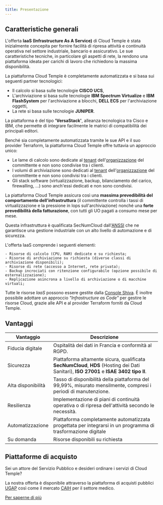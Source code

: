 ```yaml
---
title: Presentazione
---
```


## Caratteristiche generali

L'offerta __IaaS (Infrastructure As A Service)__ di Cloud Temple è stata inizialmente concepita per fornire facilità di ripresa attività e continuità operativa nel settore industriale, bancario e assicurativo.
Le sue caratteristiche tecniche, in particolare gli aspetti di rete, la rendono una piattaforma ideata per carichi di lavoro che richiedono la massima disponibilità.

La piattaforma Cloud Temple è completamente automatizzata e si basa sui seguenti partner tecnologici:

- Il calcolo si basa sulle tecnologie __CISCO UCS__,
- L'archiviazione si basa sulle tecnologie __IBM Spectrum Virtualize__ e __IBM FlashSystem__ per l'archiviazione a blocchi, __DELL ECS__ per l'archiviazione oggetti,
- La rete si basa sulle tecnologie __JUNIPER__.

La piattaforma è del tipo __'VersaStack'__, alleanza tecnologica tra Cisco e IBM, che permette di integrare facilmente le matrici di compatibilità dei principali editori.

Benché sia completamente automatizzata tramite le sue API e il suo provider Terraform, la piattaforma Cloud Temple offre tuttavia un approccio unico:

- Le lame di calcolo sono dedicate al [tenant](../console/tenants.md) dell'[organizzazione](../console/organisations.md) del committente e non sono condivise tra i clienti.
- I volumi di archiviazione sono dedicati al [tenant](../console/tenants.md) dell'[organizzazione](../console/organisations.md) del committente e non sono condivisi tra i clienti.
- Gli stack software (virtualizzazione, backup, bilanciamento del carico, firewalling, ...) sono anch'essi dedicati e non sono condivisi.

La piattaforma Cloud Temple assicura così una __massima prevedibilità del comportamento dell'infrastruttura__ (il committente controlla i tassi di virtualizzazione e la pressione in Iops sull'archiviazione) nonché una __forte prevedibilità della fatturazione__, con tutti gli UO pagati a consumo mese per mese.

Questa infrastruttura è qualificata SecNumCloud dall'[ANSSI](https://www.ssi.gouv.fr/) che ne garantisce una gestione industriale con un alto livello di automazione e di sicurezza.

L'offerta IaaS comprende i seguenti elementi:

    - Risorse di calcolo (CPU, RAM) dedicate e su richiesta;
    - Risorse di archiviazione su richiesta (diverse classi di archiviazione disponibili);
    - Risorse di rete (accesso a Internet, rete privata);
    - Backup incrociati con ritenzione configurabile (opzione possibile di esternalizzazione);
    - Replicazione asincrona a livello di archiviazione o di macchine virtuali;

Tutte le risorse _IaaS_ possono essere gestite dalla [Console Shiva](../console/console.md).
È inoltre possibile adottare un approccio *"Infrastructure as Code"* per gestire le risorse Cloud, grazie alle API e al provider Terraform forniti da Cloud Temple.


## Vantaggi
| Vantaggio            | Descrizione                                                                                                                                      |
|----------------------|--------------------------------------------------------------------------------------------------------------------------------------------------|
| Fiducia digitale     | Ospitalità dei dati in Francia e conformità al RGPD.                                                                                             |
| Sicurezza            | Piattaforma altamente sicura, qualificata __SecNumCloud__, __HDS__ (Hosting dei Dati Sanitari), __ISO 27001__ e __ISAE 3402 tipo II__.           |
| Alta disponibilità   | Tasso di disponibilità della piattaforma del 99,99%, misurato mensilmente, compresi i periodi di manutenzione.                                    |
| Resilienza           | Implementazione di piani di continuità operativa o di ripresa dell'attività secondo le necessità.                                                 |
| Automatizzazione     | Piattaforma completamente automatizzata progettata per integrarsi in un programma di trasformazione digitale                                      |
| Su domanda           | Risorse disponibili su richiesta                                                                                                                  |


## Piattaforme di acquisto

Sei un attore del Servizio Pubblico e desideri ordinare i servizi di Cloud Temple?

La nostra offerta è disponibile attraverso la piattaforma di acquisti pubblici [UGAP](https://cloudtour.capgemini.fr/partenaires/cloud-temple) così come il mercato [CAIH](https://www.caih-sante.org) per il settore medico.

[Per saperne di più](https://www.cloud-temple.com/cloud-souverain-disponible-via-lugap/)


